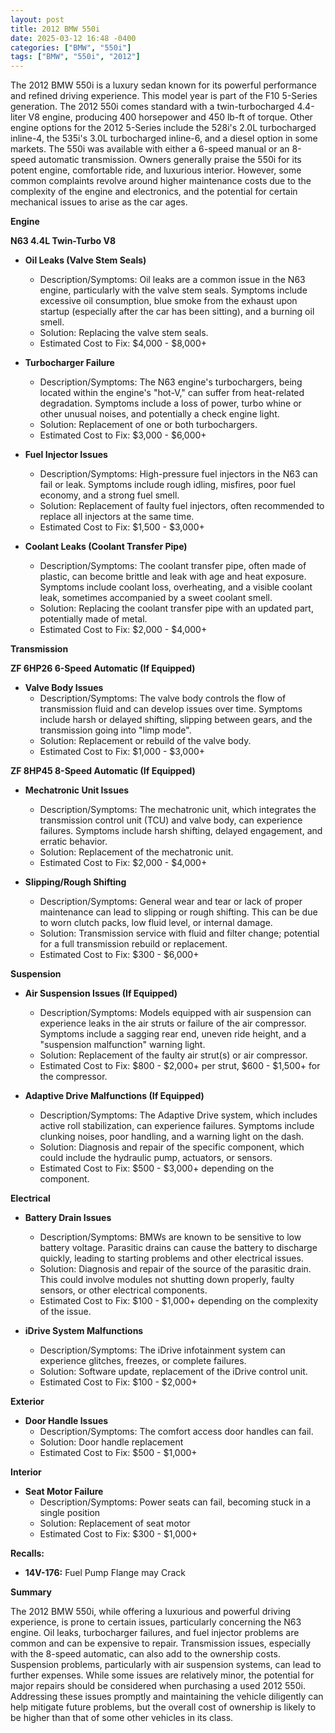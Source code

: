 ```yaml
---
layout: post
title: 2012 BMW 550i
date: 2025-03-12 16:48 -0400
categories: ["BMW", "550i"]
tags: ["BMW", "550i", "2012"]
---
```

The 2012 BMW 550i is a luxury sedan known for its powerful performance and refined driving experience. This model year is part of the F10 5-Series generation. The 2012 550i comes standard with a twin-turbocharged 4.4-liter V8 engine, producing 400 horsepower and 450 lb-ft of torque. Other engine options for the 2012 5-Series include the 528i's 2.0L turbocharged inline-4, the 535i's 3.0L turbocharged inline-6, and a diesel option in some markets. The 550i was available with either a 6-speed manual or an 8-speed automatic transmission. Owners generally praise the 550i for its potent engine, comfortable ride, and luxurious interior. However, some common complaints revolve around higher maintenance costs due to the complexity of the engine and electronics, and the potential for certain mechanical issues to arise as the car ages.

**Engine**

**N63 4.4L Twin-Turbo V8**

*   **Oil Leaks (Valve Stem Seals)**
    *   Description/Symptoms: Oil leaks are a common issue in the N63 engine, particularly with the valve stem seals. Symptoms include excessive oil consumption, blue smoke from the exhaust upon startup (especially after the car has been sitting), and a burning oil smell.
    *   Solution: Replacing the valve stem seals.
    *   Estimated Cost to Fix: $4,000 - $8,000+

*   **Turbocharger Failure**
    *   Description/Symptoms: The N63 engine's turbochargers, being located within the engine's "hot-V," can suffer from heat-related degradation. Symptoms include a loss of power, turbo whine or other unusual noises, and potentially a check engine light.
    *   Solution: Replacement of one or both turbochargers.
    *   Estimated Cost to Fix: $3,000 - $6,000+

*   **Fuel Injector Issues**
    *   Description/Symptoms: High-pressure fuel injectors in the N63 can fail or leak. Symptoms include rough idling, misfires, poor fuel economy, and a strong fuel smell.
    *   Solution: Replacement of faulty fuel injectors, often recommended to replace all injectors at the same time.
    *   Estimated Cost to Fix: $1,500 - $3,000+

*   **Coolant Leaks (Coolant Transfer Pipe)**
    *   Description/Symptoms: The coolant transfer pipe, often made of plastic, can become brittle and leak with age and heat exposure. Symptoms include coolant loss, overheating, and a visible coolant leak, sometimes accompanied by a sweet coolant smell.
    *   Solution: Replacing the coolant transfer pipe with an updated part, potentially made of metal.
    *   Estimated Cost to Fix: $2,000 - $4,000+

**Transmission**

**ZF 6HP26 6-Speed Automatic (If Equipped)**

*   **Valve Body Issues**
    *   Description/Symptoms: The valve body controls the flow of transmission fluid and can develop issues over time. Symptoms include harsh or delayed shifting, slipping between gears, and the transmission going into "limp mode".
    *   Solution: Replacement or rebuild of the valve body.
    *   Estimated Cost to Fix: $1,000 - $3,000+

**ZF 8HP45 8-Speed Automatic (If Equipped)**

*   **Mechatronic Unit Issues**
    *   Description/Symptoms: The mechatronic unit, which integrates the transmission control unit (TCU) and valve body, can experience failures. Symptoms include harsh shifting, delayed engagement, and erratic behavior.
    *   Solution: Replacement of the mechatronic unit.
    *   Estimated Cost to Fix: $2,000 - $4,000+

*   **Slipping/Rough Shifting**
    *   Description/Symptoms: General wear and tear or lack of proper maintenance can lead to slipping or rough shifting. This can be due to worn clutch packs, low fluid level, or internal damage.
    *   Solution: Transmission service with fluid and filter change; potential for a full transmission rebuild or replacement.
    *   Estimated Cost to Fix: $300 - $6,000+

**Suspension**

*   **Air Suspension Issues (If Equipped)**
    *   Description/Symptoms: Models equipped with air suspension can experience leaks in the air struts or failure of the air compressor. Symptoms include a sagging rear end, uneven ride height, and a "suspension malfunction" warning light.
    *   Solution: Replacement of the faulty air strut(s) or air compressor.
    *   Estimated Cost to Fix: $800 - $2,000+ per strut, $600 - $1,500+ for the compressor.

*   **Adaptive Drive Malfunctions (If Equipped)**
    *   Description/Symptoms: The Adaptive Drive system, which includes active roll stabilization, can experience failures. Symptoms include clunking noises, poor handling, and a warning light on the dash.
    *   Solution: Diagnosis and repair of the specific component, which could include the hydraulic pump, actuators, or sensors.
    *   Estimated Cost to Fix: $500 - $3,000+ depending on the component.

**Electrical**

*   **Battery Drain Issues**
    *   Description/Symptoms: BMWs are known to be sensitive to low battery voltage. Parasitic drains can cause the battery to discharge quickly, leading to starting problems and other electrical issues.
    *   Solution: Diagnosis and repair of the source of the parasitic drain. This could involve modules not shutting down properly, faulty sensors, or other electrical components.
    *   Estimated Cost to Fix: $100 - $1,000+ depending on the complexity of the issue.

*   **iDrive System Malfunctions**
    *   Description/Symptoms: The iDrive infotainment system can experience glitches, freezes, or complete failures.
    *   Solution: Software update, replacement of the iDrive control unit.
    *   Estimated Cost to Fix: $100 - $2,000+

**Exterior**

*   **Door Handle Issues**
    *   Description/Symptoms: The comfort access door handles can fail.
    *   Solution: Door handle replacement
    *   Estimated Cost to Fix: $500 - $1,000+

**Interior**

*   **Seat Motor Failure**
    * Description/Symptoms: Power seats can fail, becoming stuck in a single position
    * Solution: Replacement of seat motor
    * Estimated Cost to Fix: $300 - $1,000+

**Recalls:**
* **14V-176:** Fuel Pump Flange may Crack

**Summary**

The 2012 BMW 550i, while offering a luxurious and powerful driving experience, is prone to certain issues, particularly concerning the N63 engine. Oil leaks, turbocharger failures, and fuel injector problems are common and can be expensive to repair. Transmission issues, especially with the 8-speed automatic, can also add to the ownership costs. Suspension problems, particularly with air suspension systems, can lead to further expenses. While some issues are relatively minor, the potential for major repairs should be considered when purchasing a used 2012 550i. Addressing these issues promptly and maintaining the vehicle diligently can help mitigate future problems, but the overall cost of ownership is likely to be higher than that of some other vehicles in its class.

